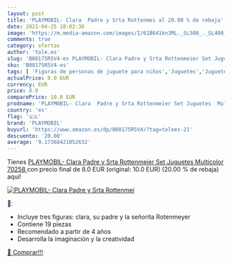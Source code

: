 ```yaml
---
layout: post
title: 'PLAYMOBIL- Clara  Padre y Srta Rottenmei al 20.00 % de rebaja'
date: 2021-04-25 18:02:36
image: 'https://m.media-amazon.com/images/I/61B641kn3ML._SL500_._SL400_.jpg'
comments: true
category: ofertas
author: 'tole.es'
slug: 'B08175R5V4-es PLAYMOBIL- Clara Padre y Srta Rottenmeier Set Juguetes...'
sku: 'B08175R5V4-es'
tags: [ 'Figuras de personas de juguete para niños','Juguetes','Juguetes y juegos','Muñecos y figuras','Playsets de figuras de juguete para niños','playmobil','playmobil-', ]
actualPrice: 8.0 EUR
currency: EUR
price: 8.0
comparePrice: 10.0 EUR
prodname: 'PLAYMOBIL- Clara  Padre y Srta Rottenmeier Set Juguetes  Multicolor  70258 '
country: 'es'
flag: '🇪🇸'
brand: 'PLAYMOBIL'
buyurl: 'https://www.amazon.es/dp/B08175R5V4/?tag=tolees-21'
descuento: '20.00'
average: '9.17368421052632'
---
```


Tienes [PLAYMOBIL- Clara  Padre y Srta Rottenmeier Set Juguetes  Multicolor  70258 ](https://www.amazon.es/dp/B08175R5V4/?tag=tolees-21) con precio final de  8.0 EUR (original: 10.0 EUR) (20.00 %  de rebaja) aqui!

[![PLAYMOBIL- Clara  Padre y Srta Rottenmei](https://m.media-amazon.com/images/I/61B641kn3ML._SL500_._SL400_.jpg)](https://www.amazon.es/dp/B08175R5V4/?tag=tolees-21)

🔎:

- Incluye tres figuras: clara, su padre y la señorita Rotenmeyer
- Contiene 19 piezas
- Recomendado a partir de 4 años
- Desarrolla la imaginación y la creatividad

[🛒 Comprar!!!](https://www.amazon.es/dp/B08175R5V4/?tag=tolees-21)
